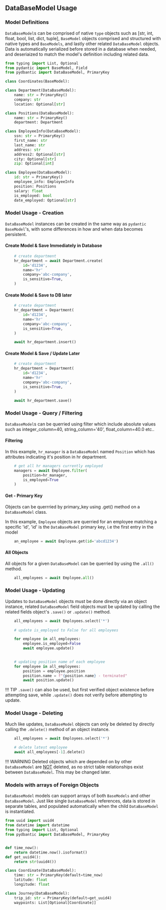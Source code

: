 ## DataBaseModel Usage

### Model Definitions
`DataBaseModel`s can be comprised of native `type` objects such as [str, int, float, bool, list, dict, tuple], `BaseModel` objects comprised and structured with native types and `BaseModels`, and lastly other related `DataBaseModel` objects. Data is automatically serialized before stored in a database when needed, and deseriaized to match the model's definition including related data. 

```python
from typing import List, Optional
from pydantic import BaseModel, Field
from pydbantic import DataBaseModel, PrimaryKey

class Coordinates(BaseModel):

class Department(DataBaseModel):
    name: str = PrimaryKey()
    company: str
    location: Optional[str]

class Positions(DataBaseModel):
    name: str = PrimaryKey()
    department: Department

class EmployeeInfo(DataBaseModel):
    ssn: str = PrimaryKey()
    first_name: str
    last_name: str
    address: str
    address2: Optional[str]
    city: Optional[str]
    zip: Optional[int]

class Employee(DataBaseModel):
    id: str = PrimaryKey()
    employee_info: EmployeeInfo
    position: Positions
    salary: float
    is_employed: bool
    date_employed: Optional[str]
```

### Model Usage - Creation
`DataBaseModel` instances can be created in the same way as `pydantic` `BaseModel`'s, with some differences in how and when data becomes persistent.

#### Create Model & Save Immediately in Database

```python
    # create department 
    hr_department = await Department.create(
        id='d1234',
        name='hr'
        company='abc-company',
        is_sensitive=True,
    )
```
#### Create Model & Save to DB later

```python
    # create department 
    hr_department = Department(
        id='d1234',
        name='hr'
        company='abc-company',
        is_sensitive=True,
    )

    await hr_department.insert()
```

#### Create Model & Save / Update Later

```python
    # create department 
    hr_department = Department(
        id='d1234',
        name='hr'
        company='abc-company',
        is_sensitive=True,
    )

    await hr_department.save()

```

### Model Usage - Query / Filtering
`DataBaseModel`s can be querried using filter which include absolute values such as integer_column=40, string_column='40', float_column=40.0 etc.. 
 

#### Filtering
In this example, `hr_manager` is a `DataBaseModel` named `Position` which has attributes indicating it's position in hr department. 
```python
    # get all hr managers currently employed
    managers = await Employee.filter(
        position=hr_manager,
        is_employed=True
    )
```

#### Get - Primary Key
Objects can be querrried by primary_key using .get() method on a `DataBaseModel` class.


In this example, `Employee` objects are querried for an employee matching a specific 'id', 'id' is the `DataBaseModel` primary key, i.e the first entry in the model

```python
    an_employee = await Employee.get(id='abcd1234')
```

#### All Objects
All objects for a given `DataBaseModel` can be querried by using the `.all()` method. 

```python
    all_employees = await Employee.all()
```

### Model Usage - Updating
Updates to `DataBaseModel` objects must be done directly via an object instance, related `DataBaseModel` field objects must be updated by calling the related fields object's `.save()` or `.update()` method. 


```python
    all_employees = await Employees.select('*')
    
    # update is_employed to False for all employees

    for employee in all_employees:
        employee.is_employed=False
        await employee.update()

    
    # updating position name of each employee
    for employee in all_employees:
        position = employee.position
        position.name = f"{position.name} - terminated"
        await position.update()
```
!!! TIP
    `.save()` can also be used, but first verified object existence before attempting save, while `.update()` does not verify before attempting to update. 

### Model Usage - Deleting
Much like updates, `DataBaseModel` objects can only be deleted by directly calling the `.delete()` method of an object instance. 

```python
    all_employees = await Employees.select('*')
    
    # delete latest employee
    await all_employees[-1].delete()
```

!!! WARNING
    Deleted objects which are depended on by other `DataBaseModel` are <u>NOT</u> deleted, as no strict table relationships exist between `DataBaseModel`. This may be changed later. 


### Models with arrays of Foreign Objects

`DataBaseModel` models can support arrays of both `BaseModels` and other `DataBaseModel`. Just like single `DataBaseModel` references, data is stored in separate tables, and populated automatically when the child `DataBaseModel` is instantiated.

```python
from uuid import uuid4
from datetime import datetime
from typing import List, Optional
from pydbantic import DataBaseModel, PrimaryKey


def time_now():
    return datetime.now().isoformat()
def get_uuid4():
    return str(uuid4())

class Coordinate(DataBaseModel):
    time: str = PrimaryKey(default=time_now)
    latitude: float
    longitude: float

class Journey(DataBaseModel):
    trip_id: str = PrimaryKey(default=get_uuid4)
    waypoints: List[Optional[Coordinate]]

```
